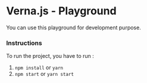 # Verna.js - Playground

You can use this playground for development purpose.

### Instructions
To run the project, you have to run :
1. `npm install` or `yarn`
2. `npm start` or `yarn start`
```